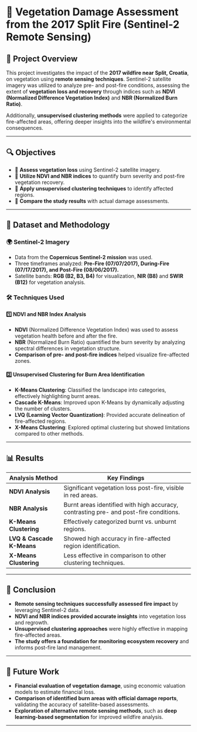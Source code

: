 # 🌳 Vegetation Damage Assessment from the 2017 Split Fire (Sentinel-2 Remote Sensing)

## 📃 Project Overview
This project investigates the impact of the **2017 wildfire near Split, Croatia**, on vegetation using **remote sensing techniques**. Sentinel-2 satellite imagery was utilized to analyze pre- and post-fire conditions, assessing the extent of **vegetation loss and recovery** through indices such as **NDVI (Normalized Difference Vegetation Index)** and **NBR (Normalized Burn Ratio)**.

Additionally, **unsupervised clustering methods** were applied to categorize fire-affected areas, offering deeper insights into the wildfire's environmental consequences.

---

## 🔍 Objectives
- 🌟 **Assess vegetation loss** using Sentinel-2 satellite imagery.
- 🌟 **Utilize NDVI and NBR indices** to quantify burn severity and post-fire vegetation recovery.
- 🌟 **Apply unsupervised clustering techniques** to identify affected regions.
- 🌟 **Compare the study results** with actual damage assessments.

---

## 📝 Dataset and Methodology
### 🌍 **Sentinel-2 Imagery**
- Data from the **Copernicus Sentinel-2 mission** was used.
- Three timeframes analyzed: **Pre-Fire (07/07/2017), During-Fire (07/17/2017), and Post-Fire (08/06/2017).**
- Satellite bands: **RGB (B2, B3, B4)** for visualization, **NIR (B8)** and **SWIR (B12)** for vegetation analysis.

### 🛠️ **Techniques Used**
#### 1️⃣ NDVI and NBR Index Analysis
- **NDVI** (Normalized Difference Vegetation Index) was used to assess vegetation health before and after the fire.
- **NBR** (Normalized Burn Ratio) quantified the burn severity by analyzing spectral differences in vegetation structure.
- **Comparison of pre- and post-fire indices** helped visualize fire-affected zones.

#### 2️⃣ Unsupervised Clustering for Burn Area Identification
- **K-Means Clustering**: Classified the landscape into categories, effectively highlighting burnt areas.
- **Cascade K-Means**: Improved upon K-Means by dynamically adjusting the number of clusters.
- **LVQ (Learning Vector Quantization)**: Provided accurate delineation of fire-affected regions.
- **X-Means Clustering**: Explored optimal clustering but showed limitations compared to other methods.

---

## 📊 Results
| Analysis Method            | Key Findings |
|----------------------------|--------------|
| **NDVI Analysis**          | Significant vegetation loss post-fire, visible in red areas. |
| **NBR Analysis**           | Burnt areas identified with high accuracy, contrasting pre- and post-fire conditions. |
| **K-Means Clustering**     | Effectively categorized burnt vs. unburnt regions. |
| **LVQ & Cascade K-Means**  | Showed high accuracy in fire-affected region identification. |
| **X-Means Clustering**     | Less effective in comparison to other clustering techniques. |

---

## 📝 Conclusion
- **Remote sensing techniques successfully assessed fire impact** by leveraging Sentinel-2 data.
- **NDVI and NBR indices provided accurate insights** into vegetation loss and regrowth.
- **Unsupervised clustering approaches** were highly effective in mapping fire-affected areas.
- **The study offers a foundation for monitoring ecosystem recovery** and informs post-fire land management.

---

## 🎨 Future Work
- **Financial evaluation of vegetation damage**, using economic valuation models to estimate financial loss.
- **Comparison of identified burn areas with official damage reports**, validating the accuracy of satellite-based assessments.
- **Exploration of alternative remote sensing methods**, such as **deep learning-based segmentation** for improved wildfire analysis.

---

